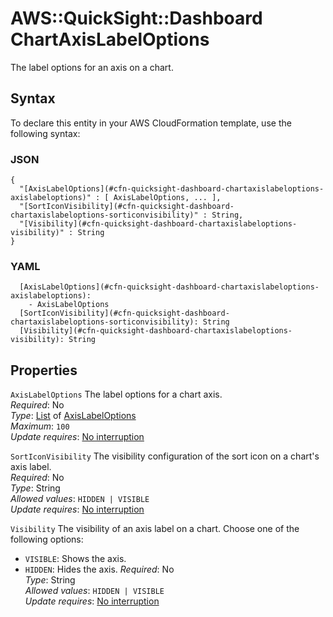 # AWS::QuickSight::Dashboard ChartAxisLabelOptions<a name="aws-properties-quicksight-dashboard-chartaxislabeloptions"></a>

The label options for an axis on a chart\.

## Syntax<a name="aws-properties-quicksight-dashboard-chartaxislabeloptions-syntax"></a>

To declare this entity in your AWS CloudFormation template, use the following syntax:

### JSON<a name="aws-properties-quicksight-dashboard-chartaxislabeloptions-syntax.json"></a>

```
{
  "[AxisLabelOptions](#cfn-quicksight-dashboard-chartaxislabeloptions-axislabeloptions)" : [ AxisLabelOptions, ... ],
  "[SortIconVisibility](#cfn-quicksight-dashboard-chartaxislabeloptions-sorticonvisibility)" : String,
  "[Visibility](#cfn-quicksight-dashboard-chartaxislabeloptions-visibility)" : String
}
```

### YAML<a name="aws-properties-quicksight-dashboard-chartaxislabeloptions-syntax.yaml"></a>

```
  [AxisLabelOptions](#cfn-quicksight-dashboard-chartaxislabeloptions-axislabeloptions):
    - AxisLabelOptions
  [SortIconVisibility](#cfn-quicksight-dashboard-chartaxislabeloptions-sorticonvisibility): String
  [Visibility](#cfn-quicksight-dashboard-chartaxislabeloptions-visibility): String
```

## Properties<a name="aws-properties-quicksight-dashboard-chartaxislabeloptions-properties"></a>

`AxisLabelOptions` <a name="cfn-quicksight-dashboard-chartaxislabeloptions-axislabeloptions"></a>
The label options for a chart axis\.  
_Required_: No  
_Type_: [List](aws-properties-quicksight-dashboard-axislabeloptions.md) of [AxisLabelOptions](aws-properties-quicksight-dashboard-axislabeloptions.md)  
_Maximum_: `100`  
_Update requires_: [No interruption](https://docs.aws.amazon.com/AWSCloudFormation/latest/UserGuide/using-cfn-updating-stacks-update-behaviors.html#update-no-interrupt)

`SortIconVisibility` <a name="cfn-quicksight-dashboard-chartaxislabeloptions-sorticonvisibility"></a>
The visibility configuration of the sort icon on a chart's axis label\.  
_Required_: No  
_Type_: String  
_Allowed values_: `HIDDEN | VISIBLE`  
_Update requires_: [No interruption](https://docs.aws.amazon.com/AWSCloudFormation/latest/UserGuide/using-cfn-updating-stacks-update-behaviors.html#update-no-interrupt)

`Visibility` <a name="cfn-quicksight-dashboard-chartaxislabeloptions-visibility"></a>
The visibility of an axis label on a chart\. Choose one of the following options:

- `VISIBLE`: Shows the axis\.
- `HIDDEN`: Hides the axis\.
  _Required_: No  
  _Type_: String  
  _Allowed values_: `HIDDEN | VISIBLE`  
  _Update requires_: [No interruption](https://docs.aws.amazon.com/AWSCloudFormation/latest/UserGuide/using-cfn-updating-stacks-update-behaviors.html#update-no-interrupt)

